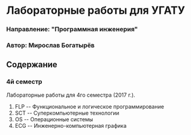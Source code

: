 # Лабораторные работы для УГАТУ
### Направление: "Программная инженерия"
### Автор: Мирослав Богатырёв

## Содержание

### 4й семестр
Лабораторные работы для 4го семестра (2017 г.).

1. FLP -- Функциональное и логическое программирование
1. SCT -- Суперкомпьютерные технологии
1. OS -- Операционные системы
1. ECG -- Инженерно-компьютерная графика
